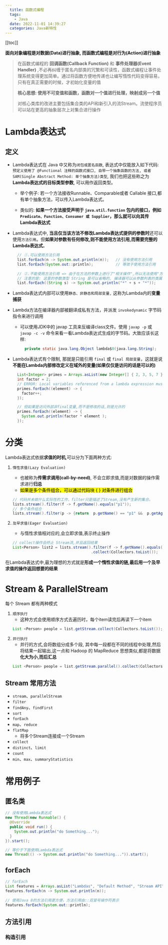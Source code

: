 ```yaml
---
  title: 函数式编程
  tags:
    - Java
  date: 2022-11-01 14:39:27
  categories: Java新特性
---
```

[[toc]]

<Alert>
  <strong>面向对象编程是对数据(Data)进行抽象, 而函数式编程是对行为(Action)进行抽象</strong>
</Alert>

> 在函数式编程的 **回调函数(Callback Function)** 和 **事件处理器(Event Handler)** ,不必再纠缠于匿名内部类的冗繁和可读性，函数式编程让事件处理系统变得更加简单。通过将函数方便地传递也让编写惰性代码变得容易，只有在真正需要的时候，才初始化变量的值
>
> **核心思想: 使用不可变值和函数，函数对一个值进行处理，映射成另一个值**
>
> 对核心类库的改进主要包括集合类的API和新引入的流Stream。流使程序员可以站在更高的抽象层次上对集合进行操作

# Lambda表达式

## 定义

- Lambda表达式在 Java 中又称为`闭包或匿名函数`, 表达式中仅能放入如下代码: `预定义使用了 @Functional 注释的函数式接口, 自带一个抽象函数的方法, 或者SAM(Single Abstract Method: 单个抽象方法)类型`, 我们也把这些称之为**Lambda表达式的目标类型参数**, 可以用作返回类型。

    - 举个例子: 若一个方法接收Runnable、Comparable或者 Callable 接口,都有单个抽象方法，可以传入Lambda表达式。

    - 类似的: **如果一个方法接受声明于 `java.util.function` 包内的接口，例如 `Predicate、Function、Consumer 或 Supplier`，那么就可以向其传 Lambda表达式**

- Lambda表达式中, **当且仅当该方法不修改Lambda表达式提供的参数时**还可以使用`方法引用`。但**如果对参数有任何修改,则不能使用方法引用,而需要完整的Lambda表达式**。

  ```java
    // ①.可以使用方法引用
    list.forEach(n -> System.out.println(n));   // 没有使用方法引用
    list.forEach(System.out::println);          // 等效于使用方法引用
    
    // ②.不能使用方法引用 => 由于在方法的参数上进行了"相关操作",所以无法使用"方法引用"
    // 注意的是: 这里的参数类型 String 是可以省略的, 编译器可以从参数列表的类属性推测出来
    list.forEach((String s) -> System.out.println("*" + s + "*"));
  ```

- Lambda表达式内部可以使用`静态、非静态和局部变量,` 这称为Lambda内的**变量捕获**
- Lambda方法在编译器内部被翻译成私有方法，并派发 `invokedynamic` 字节码指令来进行调用
  - 可以使用JDK中的 javap 工具来反编译class文件。使用 `javap -p` 或 `javap -c -v` 命令来看一看Lambda表达式生成的字节码。大致应该长这样:
  
    ```java
      private static java.lang.Object lambda$0(java.lang.String);
    ```
- Lambda表达式有个限制, 那就是只能引用 `final` 或 `final 局部变量`，这就是说**不能在Lambda内部修改定义在域外的变量(如果仅仅是访问的话是可以的)**
  
  ```java
    List<Integer> primes = Arrays.asList(new Integer[] { 2, 3, 5, 7 });
    int factor = 2;
    // ERROR: Local variables referenced from a lambda expression must be final or effectively final
    primes.forEach((element) -> {
      factor++;
    });

    // 但如果是访问外部非final变量,而不是修改的话,则是允许的
    primes.forEach((element) -> {
      System.out.println(factor * element );
    });
  ```

# 分类

Lambda表达式依据**求值的时机**,可以分为下面两种方式:
1. `惰性求值(Lazy Evaluation)`
   - 也被称为**传需求调用(call-by-need)**, 不会立即求值,而是对数据的操作需求进行**归总**
   - <mark>如果是多个条件组合，可以通过代码块 { } 对条件进行组合</mark>
    ```java
    // 代码并未做什么实际性的工作，filter只是描述了Stream,没有产生新的集合。
    lists.stream().filter(f -> f.getName().equals("p1"));
    // 多个条件组合
    lists.stream().filter(p -> {return  p.getName() == "p1" &&  p.getAge() == 12;});
    ```

2. `及早求值(Eager Evaluation)`
   - 与惰性求值相对应的,会立即求值,表示终止操作

   ```java
   // collect操作会终止 Stream流,并且返回结果
   List<Person> list2 = lists.stream().filter(f -> f.getName().equals("p1"))
                                      .collect(Collectors.toList());
   ``` 

在Lambda表达式中,最为理想的方式就是**形成一个惰性求值的链,最后用一个及早求值的操作返回想要的结果**

# Stream & ParallelStream

每个 Stream 都有两种模式
1. `顺序执行`
    - 这种方式会使用顺序方式去遍历时，每个item读完后再读下一个item
    ```java
    List <Person> people = list.getStream.collect(Collectors.toList());
    ```
2. `并行执行`
    - 并行的方式,会将数组分成多个段, 其中每一段都在不同的线程中处理,然后将结果一起输出,这一点和 Hadoop 的 MapReduce 思想类似,都是将数据**化大为小,而后汇总**
    ```java
    List <Person> people = list.getStream.parallel().collect(Collectors.toList());
    ```
## Stream 常用方法
- `stream`、`parallelStream`
- `filter`
- `findAny`、`findFirst`
- `sort`
- `forEach`
- `map`、`reduce`
- `flatMap`
  - 将多个Stream连接成一个Stream
- `collect`
- `distinct`、`limit`
- `count`
- `min`、`max`、`summaryStatistics`

# 常用例子

## 匿名类

```java
// 没有使用Lambda表达式
new Thread(new Runnable() {
  @Override
  public void run() {
    System.out.println("do Something...");
  }
}).start();

// 等价于下面使用Lambda表达式
new Thread(() -> System.out.println("do Something...")).start();
```

## forEach

```java
// forEach
List features = Arrays.asList("Lambdas", "Default Method", "Stream API", "Date and Time API");
features.forEach(n -> System.out.println(n));
 
// 使用Java 8的方法引用更方便，方法引用由::双冒号操作符表示
features.forEach(System.out::println);
```

## 方法引用
### 构造引用